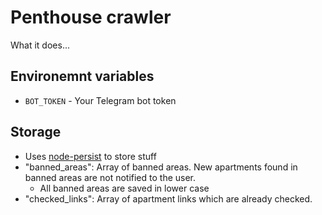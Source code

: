 # Penthouse crawler

What it does...

## Environemnt variables

- `BOT_TOKEN` - Your Telegram bot token

## Storage

- Uses [node-persist](https://www.npmjs.com/package/node-persist) to store stuff
- "banned_areas": Array of banned areas. New apartments found in banned areas are not notified to the user.
  - All banned areas are saved in lower case
- "checked_links": Array of apartment links which are already checked.
